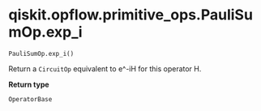 # qiskit.opflow\.primitive\_ops.PauliSumOp.exp\_i

`PauliSumOp.exp_i()`

Return a `CircuitOp` equivalent to e^-iH for this operator H.

**Return type**

`OperatorBase`
